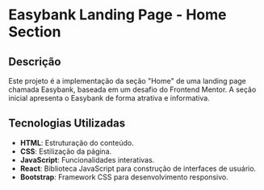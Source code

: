 # Easybank Landing Page - Home Section

## Descrição

Este projeto é a implementação da seção "Home" de uma landing page chamada Easybank, baseada em um desafio do Frontend Mentor. A seção inicial apresenta o Easybank de forma atrativa e informativa.

## Tecnologias Utilizadas

- **HTML**: Estruturação do conteúdo.
- **CSS**: Estilização da página.
- **JavaScript**: Funcionalidades interativas.
- **React**: Biblioteca JavaScript para construção de interfaces de usuário.
- **Bootstrap**: Framework CSS para desenvolvimento responsivo.

